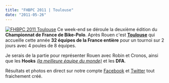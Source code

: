 ```yaml
---
title: "FHBPC 2011 | Toulouse"
date: "2011-05-26"
---
```


[![](http://www.guidoline.com/wp-content/uploads/2011/05/AfficheA3FHBPCRougeBIG.jpg "FHBPC 2011 Toulouse")](http://www.guidoline.com/wp-content/uploads/2011/05/AfficheA3FHBPCRougeBIG.jpg) Ce week-end se déroule la deuxième édition du **Championnat de France de Bike-Polo**. Après Rouen c'est [**Toulouse**](http://www.toulousebikepolo.com) qui accueille cette année **32 équipes de la France entière** pour un tournoi sur 2 jours avec 4 poules de 8 équipes.

Je serais de la partie pour représenter Rouen avec Robin et Cronos, ainsi que les **Hooks** [_(la meilleure équipe du monde)_](http://vimeo.com/24158744) et les **DFA**.

Résultats et photos en direct sur notre compte [Facebook](http://www.facebook.com/pages/Guidoline/356763803692) et [Twitter](http://twitter.com/_guidoline) tout fraichement créé.
